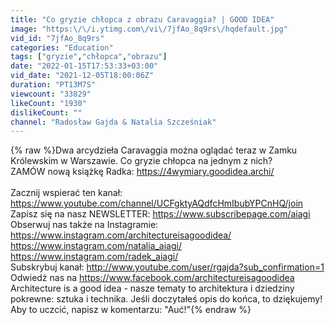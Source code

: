```yaml
---
title: "Co gryzie chłopca z obrazu Caravaggia? | GOOD IDEA"
image: "https:\/\/i.ytimg.com\/vi\/7jfAo_8q9rs\/hqdefault.jpg"
vid_id: "7jfAo_8q9rs"
categories: "Education"
tags: ["gryzie","chłopca","obrazu"]
date: "2022-01-15T17:53:33+03:00"
vid_date: "2021-12-05T18:00:06Z"
duration: "PT13M7S"
viewcount: "33829"
likeCount: "1930"
dislikeCount: ""
channel: "Radosław Gajda & Natalia Szcześniak"
---
```

{% raw %}Dwa arcydzieła Caravaggia można oglądać teraz w Zamku Królewskim w Warszawie. Co gryzie chłopca na jednym z nich?<br />ZAMÓW nową książkę Radka: <a rel="nofollow" target="blank" href="https://4wymiary.goodidea.archi/">https://4wymiary.goodidea.archi/</a> <br /><br />Zacznij wspierać ten kanał:<br /><a rel="nofollow" target="blank" href="https://www.youtube.com/channel/UCFgktyAQdfcHmIbubYPCnHQ/join">https://www.youtube.com/channel/UCFgktyAQdfcHmIbubYPCnHQ/join</a><br />Zapisz się na nasz NEWSLETTER: <a rel="nofollow" target="blank" href="https://www.subscribepage.com/aiagi">https://www.subscribepage.com/aiagi</a><br />Obserwuj nas także na Instagramie:<br /><a rel="nofollow" target="blank" href="https://www.instagram.com/architectureisagoodidea/">https://www.instagram.com/architectureisagoodidea/</a><br /><a rel="nofollow" target="blank" href="https://www.instagram.com/natalia_aiagi/">https://www.instagram.com/natalia_aiagi/</a><br /><a rel="nofollow" target="blank" href="https://www.instagram.com/radek_aiagi/">https://www.instagram.com/radek_aiagi/</a><br />Subskrybuj kanał: <a rel="nofollow" target="blank" href="http://www.youtube.com/user/rgajda?sub_confirmation=1">http://www.youtube.com/user/rgajda?sub_confirmation=1</a><br />Odwiedź nas na <a rel="nofollow" target="blank" href="https://www.facebook.com/architectureisagoodidea">https://www.facebook.com/architectureisagoodidea</a> <br />Architecture is a good idea - nasze tematy to architektura i dziedziny pokrewne: sztuka i technika. Jeśli doczytałeś opis do końca, to dziękujemy! Aby to uczcić, napisz w komentarzu: &quot;Auć!&quot;{% endraw %}
